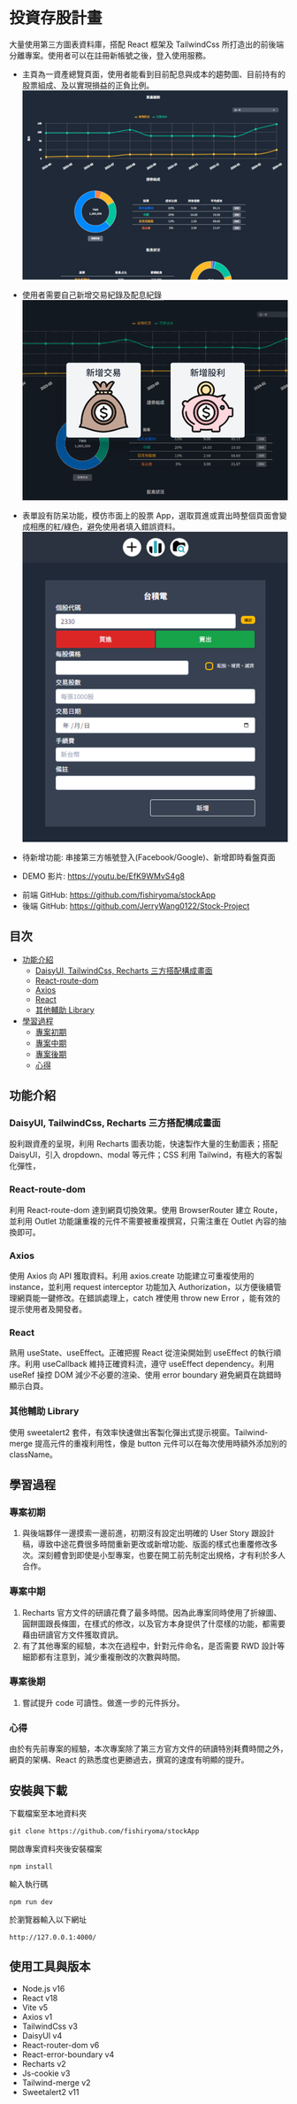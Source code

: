 # 投資存股計畫

大量使用第三方圖表資料庫，搭配 React 框架及 TailwindCss 所打造出的前後端分離專案。使用者可以在註冊新帳號之後，登入使用服務。

- 主頁為一資產總覽頁面，使用者能看到目前配息與成本的趨勢圖、目前持有的股票組成、及以實現損益的正負比例。
  ![Alt text](public/main.png)

- 使用者需要自己新增交易紀錄及配息紀錄
  ![Alt text](public/addrecord.png)
- 表單設有防呆功能，模仿市面上的股票 App，選取買進或賣出時整個頁面會變成相應的紅/綠色，避免使用者填入錯誤資料。  
  ![Alt text](public/newTransaction.png)
- 待新增功能: 串接第三方帳號登入(Facebook/Google)、新增即時看盤頁面

* DEMO 影片: https://youtu.be/EfK9WMvS4g8

- 前端 GitHub: https://github.com/fishiryoma/stockApp
- 後端 GitHub: https://github.com/JerryWang0122/Stock-Project

## 目次

- [功能介紹](#功能介紹)
  * [DaisyUI, TailwindCss, Recharts 三方搭配構成畫面](#功能介紹)
  * [React-route-dom](#react-route-dom)
  * [Axios](#axios)
  * [React](#react)
  * [其他輔助 Library](#其他輔助-library)
- [學習過程](#學習過程)
  * [專案初期](#專案初期)
  * [專案中期](#專案中期)
  * [專案後期](#專案後期)
  * [心得](#心得)
  
## 功能介紹

### DaisyUI, TailwindCss, Recharts 三方搭配構成畫面

股利跟資產的呈現，利用 Recharts 圖表功能，快速製作大量的生動圖表；搭配 DaisyUI，引入 dropdown、modal 等元件；CSS 利用 Tailwind，有極大的客製化彈性，

### React-route-dom

利用 React-route-dom 達到網頁切換效果。使用 BrowserRouter 建立 Route，並利用 Outlet 功能讓重複的元件不需要被重複撰寫，只需注重在 Outlet 內容的抽換即可。

### Axios

使用 Axios 向 API 獲取資料。利用 axios.create 功能建立可重複使用的 instance，並利用 request interceptor 功能加入 Authorization，以方便後續管理網頁能一鍵修改。在錯誤處理上，catch 裡使用 throw new Error ，能有效的提示使用者及開發者。

### React

熟用 useState、useEffect。正確把握 React 從渲染開始到 useEffect 的執行順序。利用 useCallback 維持正確資料流，遵守 useEffect dependency。利用 useRef 操控 DOM 減少不必要的渲染、使用 error boundary 避免網頁在跳錯時顯示白頁。

### 其他輔助 Library

使用 sweetalert2 套件，有效率快速做出客製化彈出式提示視窗。Tailwind-merge 提高元件的重複利用性，像是 button 元件可以在每次使用時額外添加別的 className。

## 學習過程

### 專案初期

1. 與後端夥伴一邊摸索一邊前進，初期沒有設定出明確的 User Story 跟設計稿，導致中途花費很多時間重新更改或新增功能、版面的樣式也重覆修改多次。深刻體會到即使是小型專案，也要在開工前先制定出規格，才有利於多人合作。

### 專案中期

1. Recharts 官方文件的研讀花費了最多時間。因為此專案同時使用了折線圖、圓餅圖跟長條圖，在樣式的修改，以及官方本身提供了什麼樣的功能，都需要藉由研讀官方文件獲取資訊。
2. 有了其他專案的經驗，本次在過程中，針對元件命名，是否需要 RWD 設計等細節都有注意到，減少重複刪改的次數與時間。

### 專案後期

1. 嘗試提升 code 可讀性。做進一步的元件拆分。

### 心得

由於有先前專案的經驗，本次專案除了第三方官方文件的研讀特別耗費時間之外，網頁的架構、React 的熟悉度也更勝過去，撰寫的速度有明顯的提升。

## 安裝與下載

下載檔案至本地資料夾

```
git clone https://github.com/fishiryoma/stockApp
```

開啟專案資料夾後安裝檔案

```
npm install
```

輸入執行碼

```
npm run dev
```

於瀏覽器輸入以下網址

```
http://127.0.0.1:4000/
```

## 使用工具與版本

- Node.js v16
- React v18
- Vite v5
- Axios v1
- TailwindCss v3
- DaisyUI v4
- React-router-dom v6
- React-error-boundary v4
- Recharts v2
- Js-cookie v3
- Tailwind-merge v2
- Sweetalert2 v11
